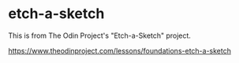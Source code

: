 # etch-a-sketch

This is from The Odin Project's "Etch-a-Sketch" project.

https://www.theodinproject.com/lessons/foundations-etch-a-sketch